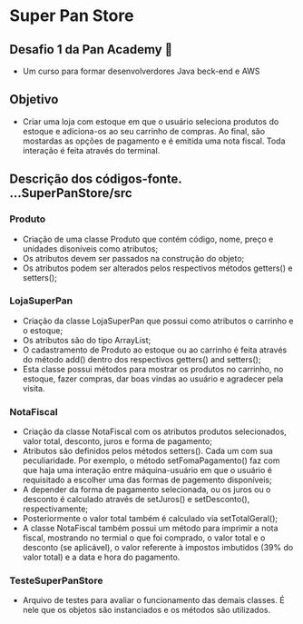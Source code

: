 # Super Pan Store 
## Desafio 1 da Pan Academy 🚀
- Um curso para formar desenvolverdores Java beck-end e AWS

## Objetivo
 - Criar uma loja com estoque em que o usuário seleciona produtos do estoque e adiciona-os ao seu 
carrinho de compras. Ao final, são mostardas as opções de pagamento e é emitida uma nota fiscal. 
Toda interação é feita através do terminal.

## Descrição dos códigos-fonte. ...SuperPanStore/src
### Produto
- Criação de uma classe Produto que contém código, nome, preço e unidades disoníveis como atributos;
- Os atributos devem ser passados na construção do objeto;
- Os atributos podem ser alterados pelos respectivos métodos getters() e setters();

### LojaSuperPan
- Criação da classe LojaSuperPan que possui como atributos o carrinho e o estoque;
- Os atributos são do tipo ArrayList<Produto>;
- O cadastramento de Produto ao estoque ou ao carrinho é feita através do método add() dentro dos respectivos getters() and setters();
- Esta classe possui métodos para mostrar os produtos no carrinho, no estoque, fazer compras, dar boas vindas ao usuário e agradecer pela visita.

### NotaFiscal
- Criação da classe NotaFiscal com os atributos produtos selecionados, valor total, desconto, juros e forma de pagamento;
- Atributos são definidos pelos métodos setters(). Cada um com sua peculiaridade. Por exemplo, o método setFomaPagamento() faz
com que haja uma interação entre máquina-usuário em que o usuário é requisitado a escolher uma das formas de pagemento disponíveis;
- A depender da forma de pagamento selecionada, ou os juros ou o desconto é calculado através de setJuros() e setDesconto(), respectivamente;
- Posteriormente o valor total também é calculado via setTotalGeral();
- A classe NotaFiscal também possui um método para imprimir a nota fiscal, mostrando no termial o que foi comprado, o valor total e o desconto (se aplicável),
o valor referente à impostos imbutidos (39% do valor total) e a data e hora do pagamento.

### TesteSuperPanStore
- Arquivo de testes para avaliar o funcionamento das demais classes. É nele que os objetos são instanciados e os métodos são utilizados.
 
